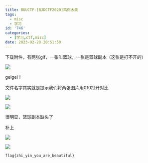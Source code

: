 ```yaml
---
title: BUUCTF-[BJDCTF2020]鸡你太美
tags:
  - misc
  - 学习
id: '746'
categories:
  - [学习,ctf,misc]
date: 2023-02-28 20:51:50
---
```


下载附件，有两张gif，一张叫篮球，一张是篮球副本（这张是打不开的）

![](https://pic.niaoluo.top/%E7%BD%91%E7%AB%99%E8%B0%83%E7%94%A8/misc%E9%9C%80%E8%A6%81/%E7%AC%AC%E4%BA%8C%E9%A1%B5/%5BBJDCTF2020%5D%E9%B8%A1%E4%BD%A0%E5%A4%AA%E7%BE%8E/%E7%AF%AE%E7%90%83.gif)

geigei！

文件名字其实就是提示我们将两张图片用010打开对比

![](https://pic.niaoluo.top/%E7%BD%91%E7%AB%99%E8%B0%83%E7%94%A8/misc%E9%9C%80%E8%A6%81/%E7%AC%AC%E4%BA%8C%E9%A1%B5/%5BBJDCTF2020%5D%E9%B8%A1%E4%BD%A0%E5%A4%AA%E7%BE%8E/%E5%B1%8F%E5%B9%95%E6%88%AA%E5%9B%BE%202023-02-28%20203233.jpg)

![](https://pic.niaoluo.top/%E7%BD%91%E7%AB%99%E8%B0%83%E7%94%A8/misc%E9%9C%80%E8%A6%81/%E7%AC%AC%E4%BA%8C%E9%A1%B5/%5BBJDCTF2020%5D%E9%B8%A1%E4%BD%A0%E5%A4%AA%E7%BE%8E/%E5%B1%8F%E5%B9%95%E6%88%AA%E5%9B%BE%202023-02-28%20203333.jpg)

很明显，篮球副本缺头了

补上

![](https://pic.niaoluo.top/%E7%BD%91%E7%AB%99%E8%B0%83%E7%94%A8/misc%E9%9C%80%E8%A6%81/%E7%AC%AC%E4%BA%8C%E9%A1%B5/%5BBJDCTF2020%5D%E9%B8%A1%E4%BD%A0%E5%A4%AA%E7%BE%8E/%E5%B1%8F%E5%B9%95%E6%88%AA%E5%9B%BE%202023-02-28%20204340.jpg)

![](https://pic.niaoluo.top/%E7%BD%91%E7%AB%99%E8%B0%83%E7%94%A8/misc%E9%9C%80%E8%A6%81/%E7%AC%AC%E4%BA%8C%E9%A1%B5/%5BBJDCTF2020%5D%E9%B8%A1%E4%BD%A0%E5%A4%AA%E7%BE%8E/%E7%AF%AE%E7%90%83%E5%89%AF%E6%9C%AC.gif)

```
flag{zhi_yin_you_are_beautiful}
```